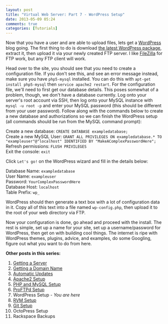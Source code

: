 ```yaml
---
layout: post
title: "Virtual Web Server: Part 7 - WordPress Setup"
date: 2013-05-09 05:24
comments: true
categories: [Tutorials]
---
```


Now that you have a user and are able to upload files, lets get a [WordPress](http://wordpress.org/) blog going. The first thing to do is download [the latest WordPress package](http://wordpress.org/latest.zip), extract it, then upload it via your newly created FTP server. I like [FileZilla](https://filezilla-project.org/) for FTP work, but any FTP client will work.

Head over to the site, you should see that you need to create a configuration file. If you don't see this, and see an error message instead, make sure you have `php5-mysql` installed. You can do this with `apt-get install php5-mysql` then `service apache2 restart`. For the configuration file, we'll need to first get our database details. This poses somewhat of a problem, though, we don't have a database currently. Log onto your server's root account via SSH, then log onto your MySQL instance with `mysql -u root -p` and enter your MySQL password (this should be different from your user password). Follow along with the commands below to create a new database and authorizations so we can finish the WordPress setup (all commands should be run from the MySQL command prompt):

Create a new database: `CREATE DATABASE exampledatabase;`  
Create a new MySQL User: `GRANT ALL PRIVILEGES ON exampledatabase.* TO "exampleuser"@"localhost" IDENTIFIED BY "MakeAComplexPasswordHere";`  
Refresh permissions: `FLUSH PRIVILEGES`  
Exit the console: `exit`  

Click `Let's go!` on the WordPress wizard and fill in the details below:

Database Name: `exampledatabase`  
User Name: `exampleuser`  
Password: `YourComplexPasswordHere`  
Database Host: `localhost`  
Table Prefix: `wp_`  

WordPress should then generate a text box with a lot of configuration data in it. Copy all of this text into a file named `wp-config.php`, then upload it to the root of your web directory via FTP.

Now your configuration is done, go ahead and proceed with the install. The rest is simple, set up a name for your site, set up a username/password for WordPress, then get on with building cool things. The internet is ripe with WordPress themes, plugins, advice, and examples, do some Googling, figure out what you want to do from here.

**Other posts in this series:**

1. [Getting a Server](/blog/2013/04/23/virtual-web-server-part-1-rackspace/)
2. [Getting a Domain Name](/blog/2013/04/23/virtual-web-server-part-2-hover/)
3. [Automatic Updates](/blog/2013/04/23/virtual-web-server-part-3-automatic-updates-in-debian/)
4. [Apache2 Setup](/blog/2013/04/28/virtual-web-server-part-4-apache-web-server/)
5. [PHP and MySQL Setup](/blog/2013/05/02/virtual-web-server-part-5-php-and-mysql-setup/)
6. [ProFTPd Setup](/blog/2013/05/09/virtual-web-server-part-6-proftpd-setup/)
7. WordPress Setup _- You are here_
8. [RVM Setup](/blog/2013/05/11/virtual-web-server-part-8-rvm-setup/)
9. [Git Setup](/blog/2013/05/11/virtual-web-server-part-9-git-setup/)
10. OctoPress Setup
11. Rackspace Backups

